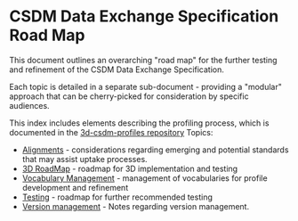 # CSDM Data Exchange Specification Road Map

<!--
:Author:    Rob Atkinson
:Email:     <rob.atkinson@surroundaustralia.com>
:Date:      12 December 2023
:Updated:   
:Revision:  0.1

:History: 
:Ver 0.1: Initial draft of document

-->

This document outlines an overarching "road map" for the further testing and refinement of the CSDM Data Exchange Specification.

Each topic is detailed in a separate sub-document - providing a "modular" approach that can be cherry-picked for consideration by specific audiences.

This index includes elements describing the profiling process, which is documented in the [3d-csdm-profiles repository](https://github.com/icsm-au/3d-csdm-profiles)
Topics:

* [Alignments](future_alignments.md) - considerations regarding emerging and potential standards that may assist uptake processes.
* [3D RoadMap](3D_road_map.md) - roadmap for 3D implementation and testing
* [Vocabulary Management](https://github.com/icsm-au/3d-csdm-profiles/blob/main/VOCABULARY_MANAGEMENT.md) - management of vocabularies for profile development and refinement
* [Testing](testing.md) - roadmap for further recommended testing
* [Version management](versioning.md) - Notes regarding version management.
